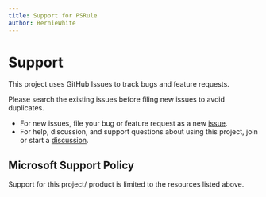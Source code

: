 ```yaml
---
title: Support for PSRule
author: BernieWhite
---
```


# Support

This project uses GitHub Issues to track bugs and feature requests.

Please search the existing issues before filing new issues to avoid duplicates.

- For new issues, file your bug or feature request as a new [issue].
- For help, discussion, and support questions about using this project, join or start a [discussion].

## Microsoft Support Policy

Support for this project/ product is limited to the resources listed above.

[issue]: https://github.com/microsoft/PSRule/issues
[discussion]: https://github.com/microsoft/PSRule/discussions

